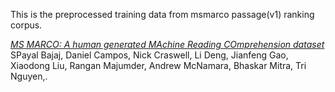 This is the preprocessed training data from msmarco passage(v1) ranking corpus.

*[MS MARCO: A human generated MAchine Reading COmprehension dataset](https://arxiv.org/pdf/1611.09268.pdf)* SPayal Bajaj, Daniel Campos, Nick Craswell, Li Deng, Jianfeng Gao, Xiaodong Liu, Rangan Majumder, Andrew McNamara, Bhaskar Mitra, Tri Nguyen,. 